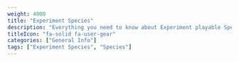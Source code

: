 ```yaml
---
weight: 4000
title: "Experiment Species"
description: "Everything you need to know about Experiment playable Species."
titleIcon: "fa-solid fa-user-gear"
categories: ["General Info"]
tags: ["Experiment Species", "Species"]
---
```

